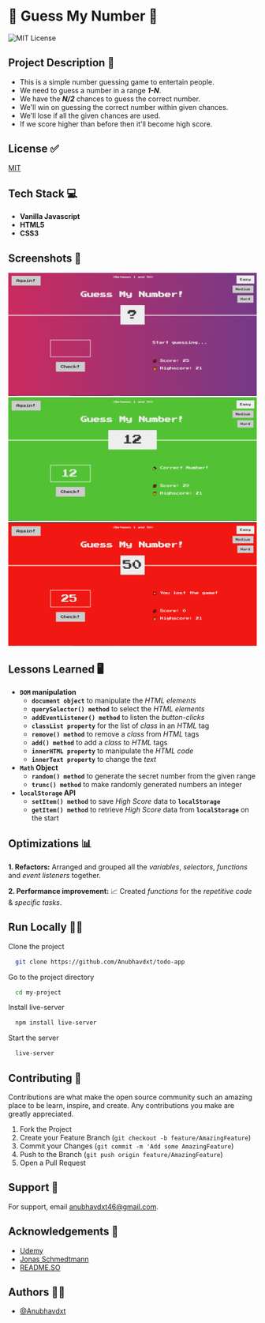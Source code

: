 # 🤔 Guess My Number 🤔

![MIT License](https://img.shields.io/apm/l/atomic-design-ui.svg?)

## Project Description 📑

- This is a simple number guessing game to entertain people.
- We need to guess a number in a range _**1-N**_.
- We have the _**N/2**_ chances to guess the correct number.
- We'll win on guessing the correct number within given chances.
- We'll lose if all the given chances are used.
- If we score higher than before then it'll become high score.

## License ✅

[MIT](https://github.com/tterb/atomic-design-ui/blob/master/LICENSEs)

## Tech Stack 💻

- **Vanilla Javascript**
- **HTML5**
- **CSS3**

## Screenshots 📸

![Game Screenshot](/images/game.png)
![Game Win Screenshot](/images/game-win.png)
![Game Lose Screenshot](/images/game-lose.png)

## Lessons Learned 🖥️

- **`DOM` manipulation**
  - **`document object`** to manipulate the _HTML elements_
  - **`querySelector() method`** to select the _HTML elements_
  - **`addEventListener() method`** to listen the _button-clicks_
  - **`classList property`** for the list of _class_ in an _HTML_ tag
  - **`remove() method`** to remove a _class_ from _HTML_ tags
  - **`add() method`** to add a _class_ to _HTML_ tags
  - **`innerHTML property`** to manipulate the _HTML code_
  - **`innerText property`** to change the _text_
- **`Math` Object**
  - **`random() method`** to generate the secret number from the given range
  - **`trunc() method`** to make randomly generated numbers an integer
- **`localStorage` API**
  - **`setItem() method`** to save _High Score_ data to **`localStorage`**
  - **`getItem() method`** to retrieve _High Score_ data from **`localStorage`** on the start

## Optimizations 📊

**1. Refactors:**
Arranged and grouped all the _variables_, _selectors_, _functions_ and _event listeners_ together.

**2. Performance improvement:** 📈
Created _functions_ for the _repetitive code_ & _specific tasks_.

## Run Locally 🧑‍💻

Clone the project

```bash
  git clone https://github.com/Anubhavdxt/todo-app
```

Go to the project directory

```bash
  cd my-project
```

Install live-server

```bash
  npm install live-server
```

Start the server

```bash
  live-server
```

## Contributing 🤝

Contributions are what make the open source community such an amazing place to be learn, inspire, and create. Any contributions you make are greatly appreciated.

1. Fork the Project
2. Create your Feature Branch (`git checkout -b feature/AmazingFeature`)
3. Commit your Changes (`git commit -m 'Add some AmazingFeature`)
4. Push to the Branch (`git push origin feature/AmazingFeature`)
5. Open a Pull Request

## Support 📧

For support, email anubhavdxt46@gmail.com.

## Acknowledgements 🙏

- [Udemy](https://www.udemy.com)
- [Jonas Schmedtmann](https://www.udemy.com/user/jonasschmedtmann/)
- [README.SO](https://readme.so)

## Authors 👨‍💻

- [@Anubhavdxt](https://www.github.com/Anubhavdxt)
